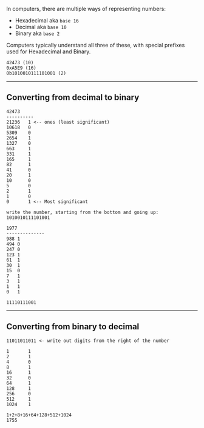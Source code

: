 
In computers, there are multiple ways of representing numbers:

- Hexadecimal aka `base 16`
- Decimal aka `base 10`
- Binary aka `base 2`

Computers typically understand all three of these, with special prefixes used for Hexadecimal and Binary.
```
42473 (10)
0xA5E9 (16)
0b1010010111101001 (2)
```

---

## Converting from decimal to binary 
```
42473 
----------
21236	1 <-- ones (least significant)
10618	0
5309	0
2654	1
1327	0
663		1
331		1
165		1
82		1
41		0
20		1
10		0
5		0
2		1
1		0
0		1 <-- Most significant

write the number, starting from the bottom and going up: 
1010010111101001 
```

```
1977
--------------
988	1
494	0
247	0
123	1
61	1
30	1
15	0
7	1
3	1
1	1
0	1

11110111001
```


---------------

## Converting from binary to decimal
```
11011011011 <- write out digits from the right of the number

1		1
2		1
4		0
8		1
16		1
32		0
64		1
128		1
256		0
512		1
1024	1

1+2+8+16+64+128+512+1024
1755
```
